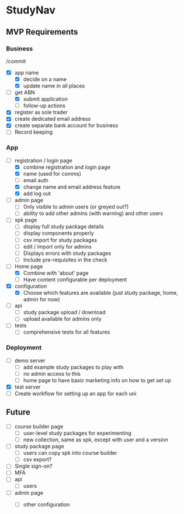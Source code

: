 # StudyNav

## MVP Requirements

### Business
/commit
- [x] app name
	- [x] decide on a name
	- [x] update name in all places
- [ ] get ABN
	- [x] submit application
	- [ ] follow-up actions
- [x] register as sole trader
- [x] create dedicated email address
- [x] create separate bank account for business
- [ ] Record keeping

### App

- [ ] registration / login page
	- [x] combine registration and login page
	- [x] name (used for comms)
	- [ ] email auth
	- [x] change name and email address feature
	- [x] add log out
- [ ] admin page
	- [ ] Only visible to admin users (or greyed out?)
	- [ ] ability to add other admins (with warning) and other users
- [ ] spk page
	- [ ] display full study package details
	- [ ] display components properly
	- [ ] csv import for study packages
	- [ ] edit / import only for admins
	- [ ] Displays errors with study packages
	- [ ] Include pre-requisites in the check
- [ ] Home page
	- [x] Combine with 'about' page
	- [ ] Have content configurable per deployment
- [x] configuration
	- [x] Choose which features are available (just study package, home, admin for now)
- [ ] api
	- [ ] study package upload / download
	- [ ] upload available for admins only
- [ ] tests
	- [ ] comprehensive tests for all features

### Deployment

- [ ] demo server
	- [ ] add example study packages to play with
	- [ ] no admin access to this
	- [ ] home page to have basic marketing info on how to get set up
- [x] test server
- [ ] Create workflow for setting up an app for each uni

## Future

- [ ] course builder page
	- [ ] user-level study packages for experimenting
	- [ ] new collection, same as spk, except with user and a version
- [ ] study package page
	- [ ] users can copy spk into course builder
	- [ ] csv export?
- [ ] Single sign-on?
- [ ] MFA
- [ ] api
	- [ ] users
- [ ] admin page
	- [ ] other configuration

